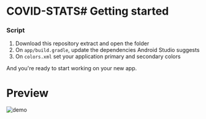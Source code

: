 # COVID-STATS# Getting started

### Script 
1. Download this repository extract and open the folder
2. On `app/build.gradle`, update the dependencies Android Studio suggests
3. On `colors.xml` set your application primary and secondary colors 


And you're ready to start working on your new app.


# Preview
![demo](preview.gif)
